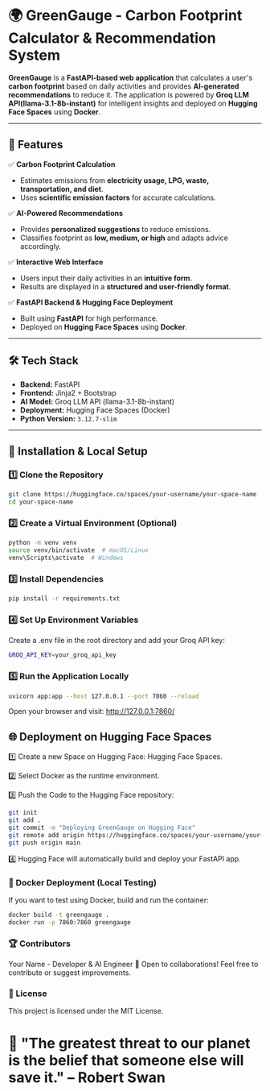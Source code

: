 # 🌍 GreenGauge - Carbon Footprint Calculator & Recommendation System  

**GreenGauge** is a **FastAPI-based web application** that calculates a user's **carbon footprint** based on daily activities and provides **AI-generated recommendations** to reduce it. The application is powered by **Groq LLM API(llama-3.1-8b-instant)** for intelligent insights and deployed on **Hugging Face Spaces** using **Docker**.

---

## 🚀 Features  

✅ **Carbon Footprint Calculation**  
- Estimates emissions from **electricity usage, LPG, waste, transportation, and diet**.  
- Uses **scientific emission factors** for accurate calculations.  

✅ **AI-Powered Recommendations**  
- Provides **personalized suggestions** to reduce emissions.  
- Classifies footprint as **low, medium, or high** and adapts advice accordingly.  

✅ **Interactive Web Interface**  
- Users input their daily activities in an **intuitive form**.  
- Results are displayed in a **structured and user-friendly format**.  

✅ **FastAPI Backend & Hugging Face Deployment**  
- Built using **FastAPI** for high performance.  
- Deployed on **Hugging Face Spaces** using **Docker**.  

---

## 🛠️ Tech Stack  

- **Backend:** FastAPI  
- **Frontend:** Jinja2 + Bootstrap  
- **AI Model:** Groq LLM API (llama-3.1-8b-instant)  
- **Deployment:** Hugging Face Spaces (Docker)  
- **Python Version:** `3.12.7-slim`  

---

## 🔧 Installation & Local Setup  


### **1️⃣ Clone the Repository**  
```bash
git clone https://huggingface.co/spaces/your-username/your-space-name
cd your-space-name
```

### **2️⃣ Create a Virtual Environment (Optional)**
```bash
python -m venv venv
source venv/bin/activate  # macOS/Linux
venv\Scripts\activate  # Windows
```

### **3️⃣ Install Dependencies**
```bash
pip install -r requirements.txt
```

### **4️⃣ Set Up Environment Variables**
Create a .env file in the root directory and add your Groq API key:

```bash
GROQ_API_KEY=your_groq_api_key 
```

### **5️⃣ Run the Application Locally**
```bash
uvicorn app:app --host 127.0.0.1 --port 7860 --reload
```
Open your browser and visit: http://127.0.0.1:7860/

## **🌐 Deployment on Hugging Face Spaces**
1️⃣ Create a new Space on Hugging Face: Hugging Face Spaces.

2️⃣ Select Docker as the runtime environment.

3️⃣ Push the Code to the Hugging Face repository:

```bash
git init
git add .
git commit -m "Deploying GreenGauge on Hugging Face"
git remote add origin https://huggingface.co/spaces/your-username/your-space-name
git push origin main
```

4️⃣ Hugging Face will automatically build and deploy your FastAPI app.

### **🐳 Docker Deployment (Local Testing)**
If you want to test using Docker, build and run the container:
```bash
docker build -t greengauge .
docker run -p 7860:7860 greengauge
```

### **🏆 Contributors**
Your Name - Developer & AI Engineer
🙌 Open to collaborations! Feel free to contribute or suggest improvements.

### **📄 License**
This project is licensed under the MIT License.

# **🌱 "The greatest threat to our planet is the belief that someone else will save it." – Robert Swan**

